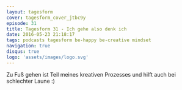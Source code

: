 ```yaml
---
layout: tagesform
cover: tagesform_cover_jtbc9y
episode: 31
title: Tagesform 31 - Ich gehe also denk ich
date: 2016-05-23 21:18:17
tags: podcasts tagesform be-happy be-creative mindset
navigation: true
disqus: true
logo: 'assets/images/logo.svg'
---
```


Zu Fuß gehen ist Teil meines kreativen Prozesses und 
hilft auch bei schlechter Laune :)
